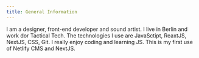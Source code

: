 ```yaml
---
title: General Information
---
```

I am a designer, front-end developer and sound artist. I live in Berlin and work dor Tactical Tech. The technologies I use are JavaSctipt, ReaxtJS, NextJS, CSS, Git. I really enjoy coding and learning JS. This is my first use of Netlify CMS and NextJS. 
